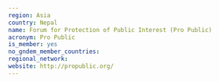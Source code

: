 ```yaml
---
region: Asia
country: Nepal
name: Forum for Protection of Public Interest (Pro Public)
acronym: Pro Public
is_member: yes
no_gndem_member_countries: 
regional_network: 
website: http://propublic.org/
---
```

